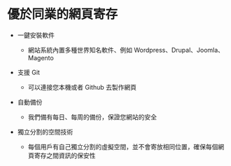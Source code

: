 # 優於同業的網頁寄存

- 一鍵安裝軟件

  - 網站系統內置多種世界知名軟件、例如 Wordpress、Drupal、Joomla、Magento

- 支援 Git

  - 可以連接您本機或者 Github 去製作網頁

- 自動備份

  - 我們備有每日、每周的備份，保證您網站的安全

- 獨立分割的空間技術
  - 每個用戶有自己獨立分割的虛擬空間，並不會寄放相同位置，確保每個網頁寄存之間資訊的保安性
